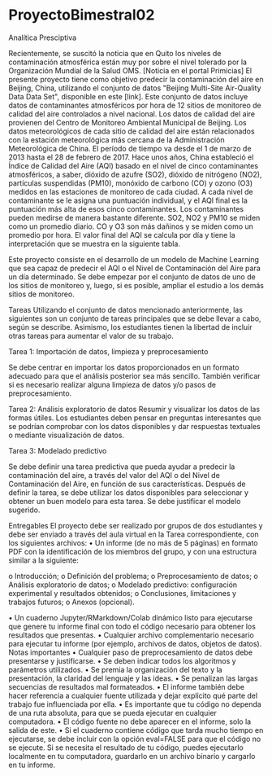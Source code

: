 # ProyectoBimestral02
Analítica Presciptiva

Recientemente, se suscitó la noticia que en Quito los niveles de contaminación atmosférica están muy por sobre
el nivel tolerado por la Organización Mundial de la Salud OMS. [Noticia en el portal Primicias]
El presente proyecto tiene como objetivo predecir la contaminación del aire en Beijing, China, utilizando el
conjunto de datos "Beijing Multi-Site Air-Quality Data Data Set", disponible en este [link].
Este conjunto de datos incluye datos de contaminantes atmosféricos por hora de 12 sitios de monitoreo de
calidad del aire controlados a nivel nacional. Los datos de calidad del aire provienen del Centro de Monitoreo
Ambiental Municipal de Beijing. Los datos meteorológicos de cada sitio de calidad del aire están relacionados
con la estación meteorológica más cercana de la Administración Meteorológica de China. El período de tiempo
va desde el 1 de marzo de 2013 hasta el 28 de febrero de 2017.
Hace unos años, China estableció el Índice de Calidad del Aire (AQI) basado en el nivel de cinco contaminantes
atmosféricos, a saber, dióxido de azufre (SO2), dióxido de nitrógeno (NO2), partículas suspendidas (PM10),
monóxido de carbono (CO) y ozono (O3) medidos en las estaciones de monitoreo de cada ciudad. A cada nivel
de contaminante se le asigna una puntuación individual, y el AQI final es la puntuación más alta de esos cinco
contaminantes. Los contaminantes pueden medirse de manera bastante diferente. SO2, NO2 y PM10 se miden
como un promedio diario. CO y O3 son más dañinos y se miden como un promedio por hora. El valor final del
AQI se calcula por día y tiene la interpretación que se muestra en la siguiente tabla.


Este proyecto consiste en el desarrollo de un modelo de Machine Learning que sea capaz de predecir el AQI o el
Nivel de Contaminación del Aire para un día determinado. Se debe empezar por el conjunto de datos de uno de
los sitios de monitoreo y, luego, si es posible, ampliar el estudio a los demás sitios de monitoreo.

Tareas
Utilizando el conjunto de datos mencionado anteriormente, las siguientes son un conjunto de tareas principales
que se debe llevar a cabo, según se describe. Asimismo, los estudiantes tienen la libertad de incluir otras tareas
para aumentar el valor de su trabajo.

Tarea 1: Importación de datos, limpieza y preprocesamiento

Se debe centrar en importar los datos proporcionados en un formato adecuado para que el análisis posterior sea
más sencillo. También verificar si es necesario realizar alguna limpieza de datos y/o pasos de preprocesamiento.

Tarea 2: Análisis exploratorio de datos
Resumir y visualizar los datos de las formas útiles. Los estudiantes deben pensar en preguntas interesantes que
se podrían comprobar con los datos disponibles y dar respuestas textuales o mediante visualización de datos.

Tarea 3: Modelado predictivo

Se debe definir una tarea predictiva que pueda ayudar a predecir la contaminación del aire, a través del valor del
AQI o del Nivel de Contaminación del Aire, en función de sus características. Después de definir la tarea, se debe
utilizar los datos disponibles para seleccionar y obtener un buen modelo para esta tarea. Se debe justificar el
modelo sugerido.

Entregables
El proyecto debe ser realizado por grupos de dos estudiantes y debe ser enviado a través del aula virtual en la
Tarea correspondiente, con los siguientes archivos:
• Un informe (de no más de 5 páginas) en formato PDF con la identificación de los miembros del grupo, y con
una estructura similar a la siguiente:

o Introducción;
o Definición del problema;
o Preprocesamiento de datos;
o Análisis exploratorio de datos;
o Modelado predictivo: configuración experimental y resultados obtenidos;
o Conclusiones, limitaciones y trabajos futuros;
o Anexos (opcional).

• Un cuaderno Jupyter/RMarkdown/Colab dinámico listo para ejecutarse que genere tu informe final con todo
el código necesario para obtener los resultados que presentas.
• Cualquier archivo complementario necesario para ejecutar tu informe (por ejemplo, archivos de datos,
objetos de datos).
Notas importantes
• Cualquier paso de preprocesamiento de datos debe presentarse y justificarse.
• Se deben indicar todos los algoritmos y parámetros utilizados.
• Se premia la organización del texto y la presentación, la claridad del lenguaje y las ideas.
• Se penalizan las largas secuencias de resultados mal formateados.
• El informe también debe hacer referencia a cualquier fuente utilizada y dejar explícito qué parte del
trabajo fue influenciada por ella.
• Es importante que tu código no dependa de una ruta absoluta, para que se pueda ejecutar en cualquier
computadora.
• El código fuente no debe aparecer en el informe, solo la salida de este.
• Si el cuaderno contiene código que tarda mucho tiempo en ejecutarse, se debe incluir con la opción
eval=FALSE para que el código no se ejecute. Si se necesita el resultado de tu código, puedes ejecutarlo
localmente en tu computadora, guardarlo en un archivo binario y cargarlo en tu informe.


